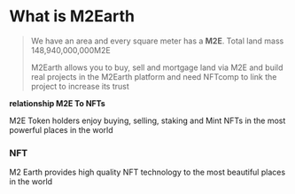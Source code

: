 # What is M2Earth

> We have an area and every square meter has a **M2E**. Total land mass 148,940,000,000M2E
>
> M2Earth allows you to buy, sell and mortgage land via M2E and build real projects in the M2Earth platform and need NFTcomp to link the project to increase its trust

**relationship M2E To NFTs**

M2E Token holders enjoy buying, selling, staking and Mint NFTs in the most powerful places in the world

### NFT

M2 Earth provides high quality NFT technology to the most beautiful places in the world
